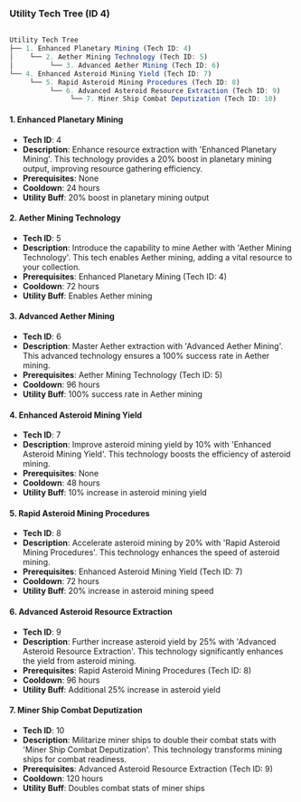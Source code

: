 ### Utility Tech Tree (ID 4)

```typescript

Utility Tech Tree
├── 1. Enhanced Planetary Mining (Tech ID: 4)
│    └── 2. Aether Mining Technology (Tech ID: 5)
│         └── 3. Advanced Aether Mining (Tech ID: 6)
└── 4. Enhanced Asteroid Mining Yield (Tech ID: 7)
     └── 5. Rapid Asteroid Mining Procedures (Tech ID: 8)
          └── 6. Advanced Asteroid Resource Extraction (Tech ID: 9)
               └── 7. Miner Ship Combat Deputization (Tech ID: 10)
```

#### 1. Enhanced Planetary Mining

- **Tech ID**: 4
- **Description**: Enhance resource extraction with 'Enhanced Planetary Mining'. This technology provides a 20% boost in planetary mining output, improving resource gathering efficiency.
- **Prerequisites**: None
- **Cooldown**: 24 hours
- **Utility Buff**: 20% boost in planetary mining output

#### 2. Aether Mining Technology

- **Tech ID**: 5
- **Description**: Introduce the capability to mine Aether with 'Aether Mining Technology'. This tech enables Aether mining, adding a vital resource to your collection.
- **Prerequisites**: Enhanced Planetary Mining (Tech ID: 4)
- **Cooldown**: 72 hours
- **Utility Buff**: Enables Aether mining

#### 3. Advanced Aether Mining

- **Tech ID**: 6
- **Description**: Master Aether extraction with 'Advanced Aether Mining'. This advanced technology ensures a 100% success rate in Aether mining.
- **Prerequisites**: Aether Mining Technology (Tech ID: 5)
- **Cooldown**: 96 hours
- **Utility Buff**: 100% success rate in Aether mining

#### 4. Enhanced Asteroid Mining Yield

- **Tech ID**: 7
- **Description**: Improve asteroid mining yield by 10% with 'Enhanced Asteroid Mining Yield'. This technology boosts the efficiency of asteroid mining.
- **Prerequisites**: None
- **Cooldown**: 48 hours
- **Utility Buff**: 10% increase in asteroid mining yield

#### 5. Rapid Asteroid Mining Procedures

- **Tech ID**: 8
- **Description**: Accelerate asteroid mining by 20% with 'Rapid Asteroid Mining Procedures'. This technology enhances the speed of asteroid mining.
- **Prerequisites**: Enhanced Asteroid Mining Yield (Tech ID: 7)
- **Cooldown**: 72 hours
- **Utility Buff**: 20% increase in asteroid mining speed

#### 6. Advanced Asteroid Resource Extraction

- **Tech ID**: 9
- **Description**: Further increase asteroid yield by 25% with 'Advanced Asteroid Resource Extraction'. This technology significantly enhances the yield from asteroid mining.
- **Prerequisites**: Rapid Asteroid Mining Procedures (Tech ID: 8)
- **Cooldown**: 96 hours
- **Utility Buff**: Additional 25% increase in asteroid yield

#### 7. Miner Ship Combat Deputization

- **Tech ID**: 10
- **Description**: Militarize miner ships to double their combat stats with 'Miner Ship Combat Deputization'. This technology transforms mining ships for combat readiness.
- **Prerequisites**: Advanced Asteroid Resource Extraction (Tech ID: 9)
- **Cooldown**: 120 hours
- **Utility Buff**: Doubles combat stats of miner ships
